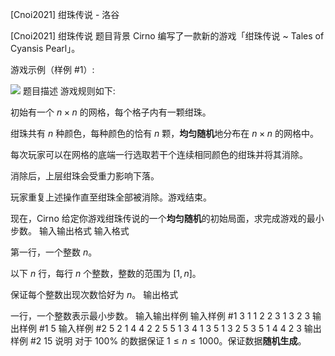 



[Cnoi2021] 绀珠传说 - 洛谷














[Cnoi2021] 绀珠传说
题目背景
Cirno 编写了一款新的游戏「绀珠传说 ~ Tales of Cyansis Pearl」。


游戏示例（样例 #1）:

![](https://cdn.luogu.com.cn/upload/image_hosting/pxvo35po.png)
题目描述
游戏规则如下:

初始有一个 $n\times n$ 的网格，每个格子内有一颗绀珠。

绀珠共有 $n$ 种颜色，每种颜色的恰有 $n$ 颗，**均匀随机**地分布在 $n\times n$ 的网格中。

每次玩家可以在网格的底端一行选取若干个连续相同颜色的绀珠并将其消除。

消除后，上层绀珠会受重力影响下落。

玩家重复上述操作直至绀珠全部被消除。游戏结束。

现在，Cirno 给定你游戏绀珠传说的一个**均匀随机**的初始局面，求完成游戏的最小步数。
输入输出格式
输入格式

第一行，一个整数 $n$。

以下 $n$ 行，每行 $n$ 个整数，整数的范围为 $[1,n]$。

保证每个整数出现次数恰好为 $n$。
输出格式

一行，一个整数表示最小步数。
输入输出样例
输入样例 #1
3
1 1 2
2 3 1
3 2 3
输出样例 #1
5
输入样例 #2
5
2 1 4 4 2
2 5 5 1 3
4 1 3 5 1
3 2 5 3 5
1 4 4 2 3
输出样例 #2
15
说明
对于 $100\%$ 的数据保证 $1 \le n \le 1000$。保证数据**随机生成**。






